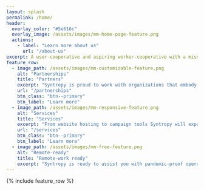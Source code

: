 ```yaml
---
layout: splash
permalink: /home/
header:
  overlay_color: "#5e616c"
  overlay_image: /assets/images/mm-home-page-feature.png
  actions:
    - label: "Learn more about us"
      url: "/about-us"
excerpt: A user-cooperative and aspiring worker-cooperative with a mission in building out the technological backbone of America's Left.
feature_row:
  - image_path: /assets/images/mm-customizable-feature.png
    alt: "Partnerships"
    title: "Partners"
    excerpt: "Syntropy is proud to work with organizations that embody progressive values and work to make the world a better place for all."
    url: "/partnerships"
    btn_class: "btn--primary"
    btn_label: "Learn more"
  - image_path: /assets/images/mm-responsive-feature.png
    alt: "Services"
    title: "Services"
    excerpt: "From website hosting to campaign tools Syntropy will expand your reach and grow your membership numbers."
    url: "/services"
    btn_class: "btn--primary"
    btn_label: "Learn more"
  - image_path: /assets/images/mm-free-feature.png
    alt: "Remote-ready"
    title: "Remote-work ready"
    excerpt: "Syntropy is ready to assist you with pandemic-proof operations."      
---
```


{% include feature_row %}
